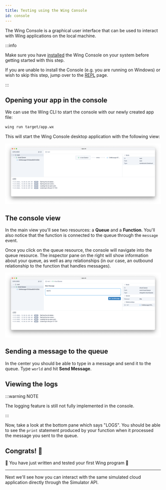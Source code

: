```yaml
---
title: Testing using the Wing Console
id: console
---
```


The Wing Console is a graphical user interface that can be used to interact with
Wing applications on the local machine.

:::info

Make sure you have [installed](./installation#wing-console) the Wing Console on your system
before getting started with this step.

If you are unable to install the Console (e.g. you are running on Windows) or wish to skip
this step, jump over to the [REPL](./06-repl.md) page.

:::

## Opening your app in the console

We can use the Wing CLI to start the console with our newly created app file:

```sh
wing run target/app.wx
```

This will start the Wing Console desktop application with the following view:

![](./console-app.png)

## The console view

In the main view you'll see two resources: a **Queue** and a **Function**.
You'll also notice that the function is connected to the queue through the
`message` event.

Once you click on the queue resource, the console will navigate into the queue
resource. The inspector pane on the right will show information about your
queue, as well as any relationships (in our case, an outbound relationship to
the function that handles messages).

![](./console-queue.png)

## Sending a message to the queue

In the center you should be able to type in a message and send it to the queue.
Type `world` and hit **Send Message**.

## Viewing the logs

:::warning NOTE

The logging feature is still not fully implemented in the console.

:::

Now, take a look at the bottom pane which says "LOGS". You should be able to
see the `print` statement produced by your function when it processed the message
you sent to the queue.

## Congrats! :rocket:

:clap: You have just written and tested your first Wing program :rocket:


---

Next we'll see how you can interact with the same simulated cloud application
directly through the Simulator API.